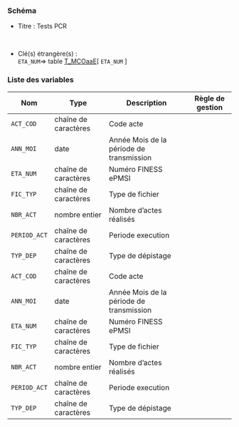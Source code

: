 ### Schéma


- Titre : Tests PCR 
<br />



- Clé(s) étrangère(s) : <br />
`ETA_NUM`=> table [T_MCOaaE](/tables/T_MCOaaE)[ `ETA_NUM` ]<br />

 
### Liste des variables

Nom | Type | Description | Règle de gestion
-|-|-|-
`ACT_COD`| chaîne de caractères |Code acte||
`ANN_MOI`| date |Année Mois de la période de transmission||
`ETA_NUM`| chaîne de caractères |Numéro FINESS ePMSI||
`FIC_TYP`| chaîne de caractères |Type de fichier||
`NBR_ACT`| nombre entier |Nombre d’actes réalisés||
`PERIOD_ACT`| chaîne de caractères |Periode execution||
`TYP_DEP`| chaîne de caractères |Type de dépistage||
`ACT_COD`| chaîne de caractères |Code acte||
`ANN_MOI`| date |Année Mois de la période de transmission||
`ETA_NUM`| chaîne de caractères |Numéro FINESS ePMSI||
`FIC_TYP`| chaîne de caractères |Type de fichier||
`NBR_ACT`| nombre entier |Nombre d’actes réalisés||
`PERIOD_ACT`| chaîne de caractères |Periode execution||
`TYP_DEP`| chaîne de caractères |Type de dépistage||